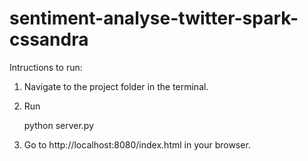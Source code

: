 # sentiment-analyse-twitter-spark-cssandra

Intructions to run:
1. Navigate to the project folder in the terminal.
2. Run 
    
    python server.py

3. Go to http://localhost:8080/index.html in your browser.
